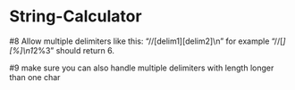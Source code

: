 # String-Calculator


#8 Allow multiple delimiters like this: “//[delim1][delim2]\n” for example “//[*][%]\n1*2%3” should return 6.

#9 make sure you can also handle multiple delimiters with length longer than one char
